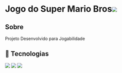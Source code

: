 <h1>Jogo do Super Mario Bros<img src="https://img.icons8.com/?size=100&id=g6wNf1i7lGer&format=png&color=000000"></h1>

<h2>Sobre</h2>
<p>Projeto Desenvolvido para Jogabilidade</p>

## 🚀 Tecnologias
<div>
  <img src="https://img.shields.io/badge/HTML-239120?style=for-the-badge&logo=html5&logoColor=white">
  <img src="https://img.shields.io/badge/CSS-239120?&style=for-the-badge&logo=css3&logoColor=white">
  <img src="https://img.shields.io/badge/JavaScript-F7DF1E?style=for-the-badge&logo=javascript&logoColor=black"> 
</div>

